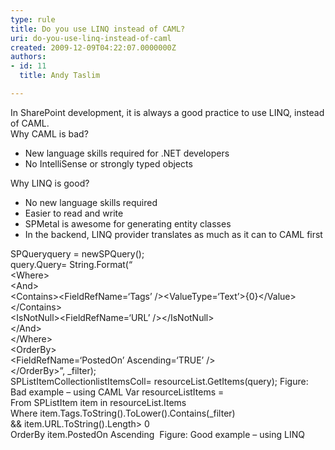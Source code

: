 ```yaml
---
type: rule
title: Do you use LINQ instead of CAML?
uri: do-you-use-linq-instead-of-caml
created: 2009-12-09T04:22:07.0000000Z
authors:
- id: 11
  title: Andy Taslim

---
```


In SharePoint development, it is always a good practice to use LINQ, instead of CAML.
<br>Why CAML is bad?<br>
- New language skills required for .NET developers
- No IntelliSense or strongly typed objects


Why LINQ is good?

- No new language skills required
- Easier to read and write
- SPMetal is awesome for generating entity classes
- In the backend, LINQ provider translates as much as it can to CAML first

SPQueryquery = newSPQuery(); 
<br>query.Query= String.Format(“
<br>&lt;Where&gt;
<br>&lt;And&gt;
<br>&lt;Contains&gt;&lt;FieldRefName=‘Tags’ /&gt;&lt;ValueType=‘Text’&gt;{0}&lt;/Value&gt;&lt;/Contains&gt;
<br>&lt;IsNotNull&gt;&lt;FieldRefName=‘URL’ /&gt;&lt;/IsNotNull&gt;
<br>&lt;/And&gt;
<br>&lt;/Where&gt;
<br>&lt;OrderBy&gt;
<br>&lt;FieldRefName=‘PostedOn’ Ascending=‘TRUE’ /&gt;
<br>&lt;/OrderBy&gt;”, \_filter);
<br>SPListItemCollectionlistItemsColl= resourceList.GetItems(query);
Figure: Bad example – using CAML Var resourceListItems =
<br>From SPListItem item in resourceList.Items
<br>Where item.Tags.ToString().ToLower().Contains(\_filter)
<br>&& item.URL.ToString().Length&gt; 0
<br>OrderBy item.PostedOn Ascending  Figure: Good example – using LINQ
